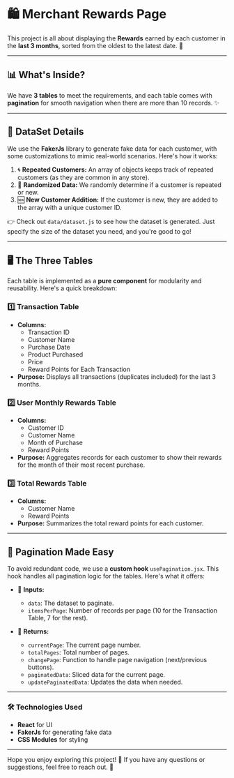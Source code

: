 # 🛍️ Merchant Rewards Page

This project is all about displaying the **Rewards** earned by each customer in the **last 3 months**, sorted from the oldest to the latest date. 🚀

---

## 📊 What's Inside?
We have **3 tables** to meet the requirements, and each table comes with **pagination** for smooth navigation when there are more than 10 records. ✨

---

## 📂 DataSet Details
We use the **FakerJs** library to generate fake data for each customer, with some customizations to mimic real-world scenarios. Here's how it works:

1. 🌀 **Repeated Customers:** An array of objects keeps track of repeated customers (as they are common in any store).
2. 🎲 **Randomized Data:** We randomly determine if a customer is repeated or new.
3. 🆕 **New Customer Addition:** If the customer is new, they are added to the array with a unique customer ID.

👉 Check out `data/dataset.js` to see how the dataset is generated. Just specify the size of the dataset you need, and you're good to go!

---

## 🖥️ The Three Tables
Each table is implemented as a **pure component** for modularity and reusability. Here's a quick breakdown:

### 1️⃣ **Transaction Table**
- **Columns:** 
  - Transaction ID
  - Customer Name
  - Purchase Date
  - Product Purchased
  - Price
  - Reward Points for Each Transaction
- **Purpose:** Displays all transactions (duplicates included) for the last 3 months.

### 2️⃣ **User Monthly Rewards Table**
- **Columns:**
  - Customer ID
  - Customer Name
  - Month of Purchase
  - Reward Points
- **Purpose:** Aggregates records for each customer to show their rewards for the month of their most recent purchase.

### 3️⃣ **Total Rewards Table**
- **Columns:**
  - Customer Name
  - Reward Points
- **Purpose:** Summarizes the total reward points for each customer.

---

## 🔄 Pagination Made Easy
To avoid redundant code, we use a **custom hook** `usePagination.jsx`. This hook handles all pagination logic for the tables. Here's what it offers:

- 🧮 **Inputs:**
  - `data`: The dataset to paginate.
  - `itemsPerPage`: Number of records per page (10 for the Transaction Table, 7 for the rest).

- 🔑 **Returns:**
  - `currentPage`: The current page number.
  - `totalPages`: Total number of pages.
  - `changePage`: Function to handle page navigation (next/previous buttons).
  - `paginatedData`: Sliced data for the current page.
  - `updatePaginatedData`: Updates the data when needed.

---

### 🛠️ Technologies Used
- **React** for UI
- **FakerJs** for generating fake data
- **CSS Modules** for styling

---

Hope you enjoy exploring this project! 🎉 If you have any questions or suggestions, feel free to reach out. 🤝

